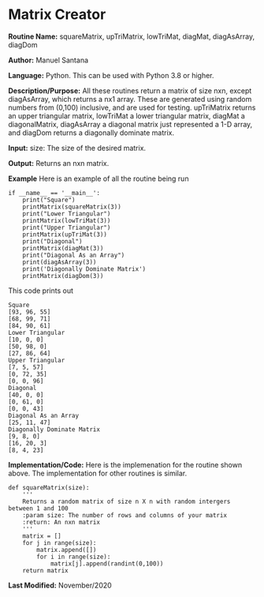 
# Matrix Creator 

**Routine Name:** squareMatrix, upTriMatrix, lowTriMat, diagMat, diagAsArray, diagDom

**Author:** Manuel Santana


**Language:** Python. This can be used with Python 3.8 or higher. 

**Description/Purpose:** 
All these routines return a matrix of size nxn, except diagAsArray, which returns a nx1 array. These are generated using random numbers from (0,100) inclusive, and are used for testing. upTriMatrix returns an upper triangular matrix, lowTriMat a lower triangular matrix, diagMat a diagonalMatrix, diagAsArray a diagonal matrix just represented a 1-D array, and diagDom returns a diagonally dominate matrix.

**Input:** 
size: The size of the desired matrix.

**Output:** 
Returns an nxn matrix.

**Example**
Here is an example of all the routine being run
```
if __name__ == '__main__':
    print("Square")
    printMatrix(squareMatrix(3))
    print("Lower Triangular")
    printMatrix(lowTriMat(3))
    print("Upper Triangular")
    printMatrix(upTriMat(3))
    print("Diagonal")
    printMatrix(diagMat(3))
    print("Diagonal As an Array")
    print(diagAsArray(3))
    print('Diagonally Dominate Matrix')
    printMatrix(diagDom(3))
```

This code prints out

```
Square
[93, 96, 55]
[68, 99, 71]
[84, 90, 61]
Lower Triangular
[10, 0, 0]
[50, 98, 0]
[27, 86, 64]
Upper Triangular
[7, 5, 57]
[0, 72, 35]
[0, 0, 96]
Diagonal
[40, 0, 0]
[0, 61, 0]
[0, 0, 43]
Diagonal As an Array
[25, 11, 47]
Diagonally Dominate Matrix
[9, 8, 0]
[16, 20, 3]
[8, 4, 23]
```

**Implementation/Code:** 
Here is the implemenation for the routine shown above. The implementation for other routines is similar. 

```
def squareMatrix(size):
    '''
    Returns a random matrix of size n X n with random intergers between 1 and 100
    :param size: The number of rows and columns of your matrix
    :return: An nxn matrix
    '''
    matrix = []
    for j in range(size):
        matrix.append([])
        for i in range(size):
            matrix[j].append(randint(0,100))
    return matrix
```
**Last Modified:** November/2020
